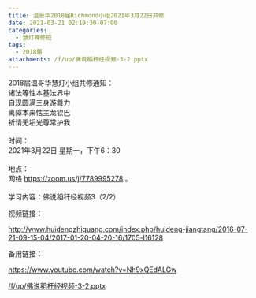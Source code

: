```yaml
---
title: 温哥华2018届Richmond小组2021年3月22日共修
date: 2021-03-21 02:19:30-07:00
categories:
  - 慧灯禅修班
tags:
  - 2018届
attachments: /f/up/佛说稻杆经视频-3-2.pptx
---
```

2018届温哥华慧灯小组共修通知：\
诸法等性本基法界中\
自现圆满三身游舞力\
离障本来怙主龙钦巴\
祈请无垢光尊常护我\
\
时间：\
2021年3月22日 星期一，下午6：30\
\
地点：\
网络 <https://zoom.us/j/7789995278> 。\
\
学习内容：佛说稻秆经视频3（2/2）

视频链接：

<http://www.huidengzhiguang.com/index.php/huideng-jiangtang/2016-07-21-09-15-04/2017-01-20-04-20-16/1705-l16128>

备用链接：

<https://www.youtube.com/watch?v=Nh9xQEdALGw>

[/f/up/佛说稻杆经视频-3-2.pptx](http://huidengchanxiu.net/hdv/f/up/佛说稻杆经视频-3-2.pptx)
